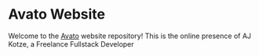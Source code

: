 # Avato Website

Welcome to the [Avato](https://ava.to) website repository! This is the online presence of AJ Kotze, a Freelance Fullstack Developer
